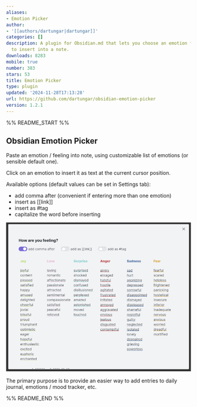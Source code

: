 ```yaml
---
aliases:
- Emotion Picker
author:
- '[[authors/dartungar|dartungar]]'
categories: []
description: A plugin for Obsidian.md that lets you choose an emotion from a list
  to insert into a note.
downloads: 8283
mobile: true
number: 383
stars: 53
title: Emotion Picker
type: plugin
updated: '2024-11-28T17:13:28'
url: https://github.com/dartungar/obsidian-emotion-picker
version: 1.2.1
---
```


%% README_START %%

## Obsidian Emotion Picker

Paste an emotion / feeling into note, using customizable list of emotions (or sensible default one).

Click on an emotion to insert it as text at the current cursor position.

Available options (default values can be set in Settings tab):

-   add comma after (convenient if entering more than one emotion)
-   insert as [[link]]
-   insert as #tag
-   capitalize the word before inserting

![Plugin overview](https://raw.githubusercontent.com/dartungar/obsidian-emotion-picker/HEAD/emotion-picker.png "Plugin overview")

The primary purpose is to provide an easier way to add entries to daily journal, emotions / mood tracker, etc.


%% README_END %%